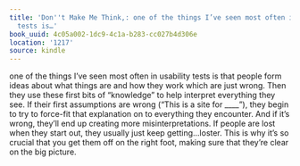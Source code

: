 ```yaml
---
title: 'Don''t Make Me Think,: one of the things I’ve seen most often in usability
  tests is…'
book_uuid: 4c05a002-1dc9-4c1a-b283-cc027b4d306e
location: '1217'
source: kindle
---
```


one of the things I’ve seen most often in usability tests is that people form ideas about what things are and how they work which are just wrong. Then they use these first bits of “knowledge” to help interpret everything they see. If their first assumptions are wrong (“This is a site for ____”), they begin to try to force-fit that explanation on to everything they encounter. And if it’s wrong, they’ll end up creating more misinterpretations. If people are lost when they start out, they usually just keep getting...loster. This is why it’s so crucial that you get them off on the right foot, making sure that they’re clear on the big picture.